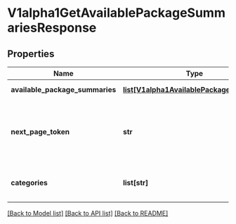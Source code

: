 # V1alpha1GetAvailablePackageSummariesResponse

## Properties
Name | Type | Description | Notes
------------ | ------------- | ------------- | -------------
**available_package_summaries** | [**list[V1alpha1AvailablePackageSummary]**](V1alpha1AvailablePackageSummary.md) | List of AvailablePackageSummary | [optional] 
**next_page_token** | **str** | This field represents the pagination token to retrieve the next page of results. If the value is \&quot;\&quot;, it means no further results for the request. | [optional] 
**categories** | **list[str]** | This optional field contains the distinct category names considering the FilterOptions. | [optional] 

[[Back to Model list]](../README.md#documentation-for-models) [[Back to API list]](../README.md#documentation-for-api-endpoints) [[Back to README]](../README.md)

